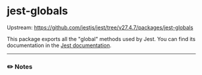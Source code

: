 # jest-globals

Upstream: https://github.com/jestjs/jest/tree/v27.4.7/packages/jest-globals

This package exports all the "global" methods used by Jest. You can find its documentation in the [Jest documentation](https://roblox.github.io/jest-roblox-internal).

---

### :pencil2: Notes
